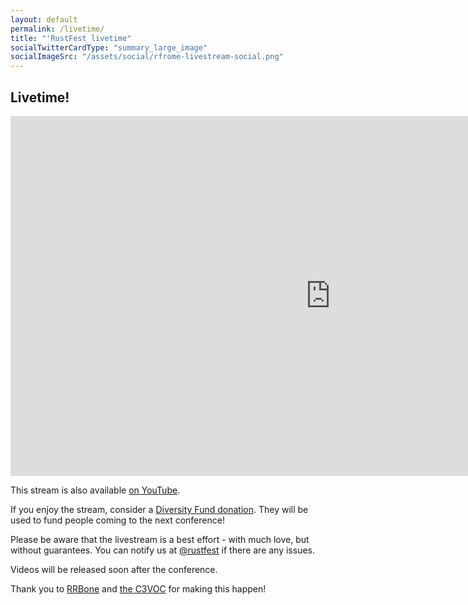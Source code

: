 ```yaml
---
layout: default
permalink: /livetime/
title: "'RustFest livetime"
socialTwitterCardType: "summary_large_image"
socialImageSrc: "/assets/social/rfrome-livestream-social.png"
---
```


<div class='popout'>
  <section>
    <h1>Livetime!</h1>
  </section>
</div>

<div style="text-align: center;">
<iframe src="https://streaming.media.ccc.de/rustfestrome2018/embed/auditorium/dash/native" width="1024" height="576" frameborder="none" allowfullscreen="allowfullscreen" seamless="seamless" scrolling="no"></iframe>
</div>

<p>This stream is also available <a href="https://www.youtube.com/watch?v=ITzxX0cAXQs">on YouTube</a>.</p>

<p>If you enjoy the stream, consider a <a href="https://ti.to/asquera-event-ug/rustfest-rome-2018/">Diversity Fund donation</a>. They will be used to fund people coming to the next conference!</p>

<p>Please be aware that the livestream is a best effort - with much love, but without guarantees. You can notify us at <a href="https://twitter.com/rustfest">@rustfest</a> if there are any issues.</p>

<p>Videos will be released soon after the conference.</p>

<p>Thank you to <a href="https://www.rrbone.net/">RRBone</a> and <a href="https://c3voc.de/">the C3VOC</a> for making this happen!</p>
